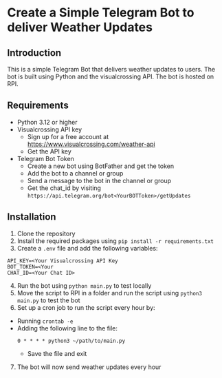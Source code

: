 # Create a Simple Telegram Bot to deliver Weather Updates

## Introduction
This is a simple Telegram Bot that delivers weather updates to users. 
The bot is built using Python and the visualcrossing API. The bot is hosted on RPI.

## Requirements
- Python 3.12 or higher
- Visualcrossing API key 
  - Sign up for a free account at https://www.visualcrossing.com/weather-api
  - Get the API key
- Telegram Bot Token
  - Create a new bot using BotFather and get the token
  - Add the bot to a channel or group
  - Send a message to the bot in the channel or group
  - Get the chat_id by visiting `https://api.telegram.org/bot<YourBOTToken>/getUpdates`

## Installation
1. Clone the repository
2. Install the required packages using `pip install -r requirements.txt`
3. Create a `.env` file and add the following variables:
  ```
  API_KEY=<Your Visualcrossing API Key
  BOT_TOKEN=<Your
  CHAT_ID=<Your Chat ID>
  ```
4. Run the bot using `python main.py` to test locally
5. Move the script to RPI in a folder and run the script using `python3 main.py` to test the bot
6. Set up a cron job to run the script every hour by:
  - Running `crontab -e`
  - Adding the following line to the file:
    ```
    0 * * * * python3 ~/path/to/main.py
    ```
    - Save the file and exit
7. The bot will now send weather updates every hour

 